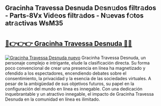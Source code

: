 ## Gracinha Travessa Desnuda D𝚎sn𝚞dos filtr𝚊dos - Parts-8Vx Vid𝚎os filtr𝚊dos - N𝚞evas f𝚘tos atr𝚊ctivas WsM35

# <h2><a href="http://mb5jes3.tromn.icu/?c=Gracinha+Travessa+Desnuda">🔗👉👉👉 Gracinha Travessa Desnuda 🔗🔗</a></h2>

[![Gracinha Travessa Desnuda nuevo](https://i.imgur.com/pEAQMta.gif)](http://mb5jes3.tromn.icu/?c=Gracinha+Travessa+Desnuda)
Gracinha Travessa Desnuda, un personaje complejo e intrigante, elude la clasificación directa. Su forma poco convencional de crear una presencia en línea ha magnetizado y ofendido a los espectadores, encendiendo debates sobre el consentimiento, la privacidad y la esencia de las sociedades virtuales. A pesar de la ambigüedad de sus objetivos futuros, su papel en la configuración del mundo en línea es innegable. Con una dedicación inquebrantable y un atractivo innegable, el impacto de Gracinha Travessa Desnuda en la comunidad en línea es ilimitado.
